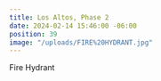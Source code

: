 ```yaml
---
title: Los Altos, Phase 2
date: 2024-02-14 15:46:00 -06:00
position: 39
image: "/uploads/FIRE%20HYDRANT.jpg"
---
```


Fire Hydrant